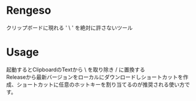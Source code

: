 # Rengeso
クリップボードに現れる ' \ ' を絶対に許さないツール

# Usage
起動するとClipboardのTextから \ を取り除き / に置換する  
Releaseから最新バージョンをローカルにダウンロードしショートカットを作成、ショートカットに任意のホットキーを割り当てるのが推奨される使い方です。  

